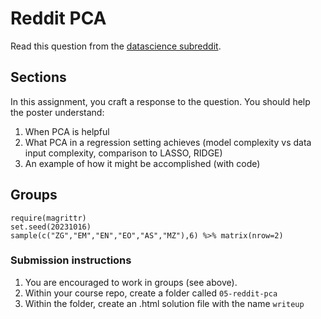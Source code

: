 # Reddit PCA

Read this question from the [datascience subreddit](https://www.reddit.com/r/datascience/comments/yex3pq/can_someone_please_explain_what_to_do_next_after/).

## Sections

In this assignment, you craft a response to the question.  You should help the poster understand:

1. When PCA is helpful
1. What PCA in a regression setting achieves (model complexity vs data input complexity, comparison to LASSO, RIDGE)
1. An example of how it might be accomplished (with code)

## Groups

```
require(magrittr)
set.seed(20231016)
sample(c("ZG","EM","EN","EO","AS","MZ"),6) %>% matrix(nrow=2) 
```

### Submission instructions

1.  You are encouraged to work in groups (see above).  
1.  Within your course repo, create a folder called `05-reddit-pca`
1.  Within the folder, create an .html solution file with the name
    `writeup`
